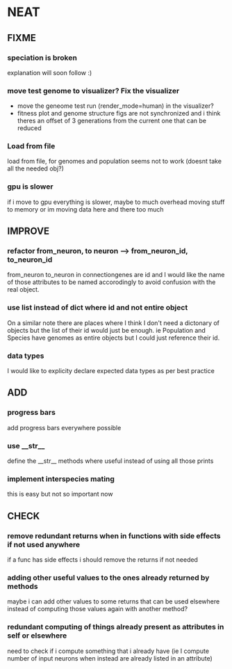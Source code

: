 # NEAT

## FIXME

### speciation is broken

explanation will soon follow :)

### move test genome to visualizer? Fix the visualizer

- move the geneome test run (render_mode=human) in the visualizer?
- fitness plot and genome structure figs are not synchronized and i think theres an offset of 3 generations from the current one that can be reduced

### Load from file

load from file, for genomes and population seems not to work (doesnt take all the needed obj?)

### gpu is slower

if i move to gpu everything is slower, maybe to much overhead moving stuff to memory or im moving data here and there too much

## IMPROVE

### refactor from_neuron, to neuron --> from_neuron_id, to_neuron_id

from_neuron to_neuron in connectiongenes are id and I would like the name of those attributes to be named accorodingly to avoid confusion with the real object.

### use list instead of dict where id and not entire object

On a similar note there are places where I think I don't need a dictonary of objects but the list of their id would just be enough. ie Population and Species have genomes as entire objects but I could just reference their id.

### data types

I would like to explicity declare expected data types as per best practice

## ADD

### progress bars

add progress bars everywhere possible

### use \_\_str\_\_

define the \_\_str\_\_ methods where useful instead of using all those prints

### implement interspecies mating

this is easy but not so important now

## CHECK

### remove redundant returns when in functions with side effects if not used anywhere

if a func has side effects i should remove the returns if not needed

### adding other useful values to the ones already returned by methods

maybe i can add other values to some returns that can be used elsewhere instead of computing those values again with another method?

### redundant computing of things already present as attributes in self or elsewhere

need to check if i compute something that i already have (ie I compute number of input neurons when instead are already listed in an attribute)
